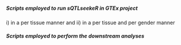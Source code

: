 
##### Scripts employed to run sQTLseekeR in GTEx project

i) in a per tissue manner and
ii) in a per tissue and per gender manner

##### Scripts employed to perform the downstream analyses
